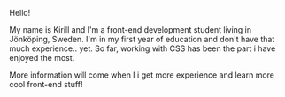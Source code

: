 Hello!

My name is Kirill and I'm a front-end development student living in Jönköping, Sweden.
I'm in my first year of education and don't have that much experience.. yet.
So far, working with CSS has been the part i have enjoyed the most.

More information will come when I i get more experience and learn more cool front-end stuff!
